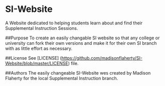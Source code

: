 # SI-Website

A Website dedicated to helping students learn about and find their Supplemental Instruction Sessions.

##Purpose
To create an easily changable SI website so that any college or university can fork their own versions and make it for their own SI branch with as little effort as necessary. 
 
##License
See [LICENSE] (https://github.com/madisonflaherty/SI-Website/blob/master/LICENSE) file.

##Authors
The easily changeable SI-Website wes created by Madison Flaherty for the local Supplemental Instruction branch. 
